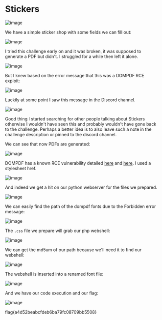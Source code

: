 # Stickers

![image](https://github.com/LazyTitan33/CTF-Writeups/assets/80063008/5abfa008-e417-4a0b-a4e3-a66379f12120)

We have a simple sticker shop with some fields we can fill out:

![image](https://github.com/LazyTitan33/CTF-Writeups/assets/80063008/095f1407-93a9-49bd-9240-f6bfe3b88c28)

I tried this challenge early on and it was broken, it was supposed to generate a PDF but didn't. I struggled for a while then left it alone.

![image](https://github.com/LazyTitan33/CTF-Writeups/assets/80063008/276c4eba-5eb9-43b5-97b6-5b156a514cd7)

But I knew based on the error message that this was a DOMPDF RCE exploit:

![image](https://github.com/LazyTitan33/CTF-Writeups/assets/80063008/91933c66-3a4d-46a1-a7b2-b459ad0944ab)

Luckily at some point I saw this message in the Discord channel.

![image](https://github.com/LazyTitan33/CTF-Writeups/assets/80063008/3ea3ad27-ad0c-4ea9-9f8f-22a2749db863)

Good thing I started searching for other people talking about Stickers otherwise I wouldn't have seen this and probably wouldn't have gone back to the challenge. Perhaps a better idea is to also leave such a note in the challenge description or pinned to the discord channel.

We can see that now PDFs are generated:

![image](https://github.com/LazyTitan33/CTF-Writeups/assets/80063008/04f383e4-12d9-43a4-8531-4193e8a52ae0)

DOMPDF has a known RCE vulnerability detailed [here](https://github.com/positive-security/dompdf-rce) and [here](https://positive.security/blog/dompdf-rce). I used a stylesheet href.

![image](https://github.com/LazyTitan33/CTF-Writeups/assets/80063008/7561b844-08f6-4bee-acc1-28a8bf20f8cc)

And indeed we get a hit on our python webserver for the files we prepared.

![image](https://github.com/LazyTitan33/CTF-Writeups/assets/80063008/63bec8b6-79b9-4f5a-b8e5-b4e0761b73f3)

We can easily find the path of the dompdf fonts due to the Forbidden error message:

![image](https://github.com/LazyTitan33/CTF-Writeups/assets/80063008/7bc7c485-f19b-4c0e-b88c-9c836383ff12)

The `.css` file we prepare will grab our php webshell:

![image](https://github.com/LazyTitan33/CTF-Writeups/assets/80063008/36d1075a-1ab3-4065-91df-fe3d749b0ab7)

We can get the md5um of our path because we'll need it to find our webshell:

![image](https://github.com/LazyTitan33/CTF-Writeups/assets/80063008/774e6e2b-a219-42e4-94aa-21caeb956466)

The webshell is inserted into a renamed font file:

![image](https://github.com/LazyTitan33/CTF-Writeups/assets/80063008/691f2b3a-80b1-43a2-8a1f-18dfe28fc7c3)

And we have our code execution and our flag:

![image](https://github.com/LazyTitan33/CTF-Writeups/assets/80063008/616a12af-72fb-4bf2-a2bd-5d556f3aaa0e)

flag{a4d52beabcfdeb6ba79fc08709bb5508}

